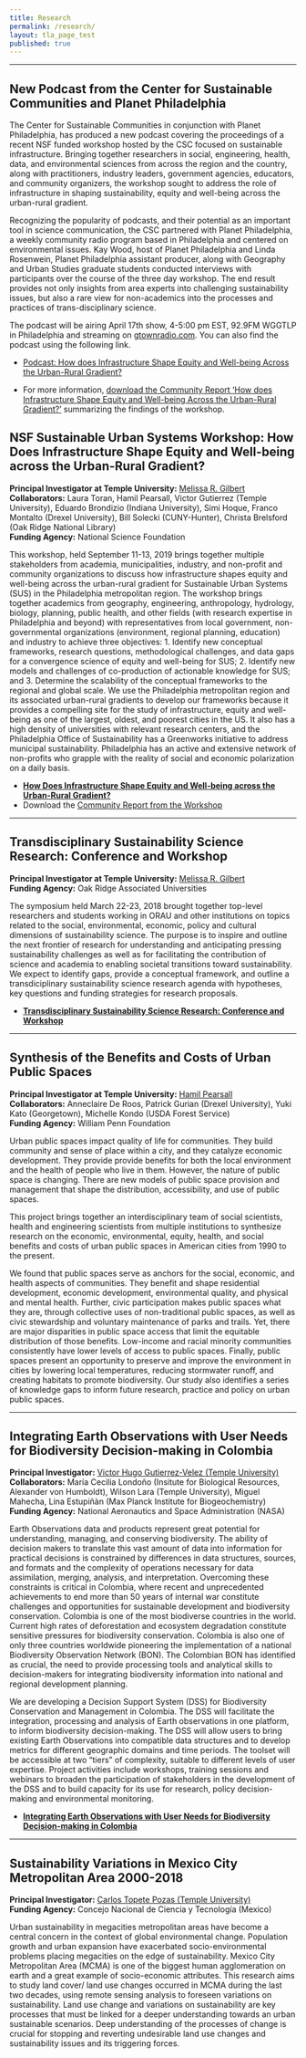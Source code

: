 ```yaml
---
title: Research
permalink: /research/
layout: tla_page_test
published: true
---
```

___

## New Podcast from the Center for Sustainable Communities and Planet Philadelphia
The Center for Sustainable Communities in conjunction with Planet Philadelphia, has produced a new podcast covering the proceedings of a recent NSF funded workshop hosted by the CSC focused on sustainable infrastructure. Bringing together researchers in social, engineering, health, data, and environmental sciences from across the region and the country, along with practitioners, industry leaders, government agencies, educators, and community organizers, the workshop sought to address the role of infrastructure in shaping sustainability, equity and well-being across the urban-rural gradient. 

Recognizing the popularity of podcasts, and their potential as an important tool in science communication, the CSC partnered with Planet Philadelphia, a weekly community radio program based in Philadelphia and centered on environmental issues. Kay Wood, host of Planet Philadelphia and Linda Rosenwein, Planet Philadelphia assistant producer, along with Geography and Urban Studies graduate students conducted interviews with participants over the course of the three day workshop. The end result provides not only insights from area experts into challenging sustainability issues, but also a rare view for non-academics into the processes and practices of trans-disciplinary science.

The podcast will be airing April 17th show, 4-5:00 pm EST, 92.9FM WGGTLP in Philadelphia and streaming on [gtownradio.com](http://www.gtownradio.com). You can also find the podcast using the following link.

- [Podcast: How does Infrastructure Shape Equity and Well-being Across the Urban-Rural Gradient?](https://www.mixcloud.com/PlanetPhiladelphia/how-does-infrastructure-shape-equity-and-well-being-across-the-urban-rural-gradient/) 

- For more information, [download the Community Report ‘How does Infrastructure Shape Equity and Well-being Across the Urban-Rural Gradient?’](https://drive.google.com/file/d/1yZfBqFTSi6-KWA60W57qnr2kupdbS9Tf/view) summarizing the findings of the workshop. 

## NSF Sustainable Urban Systems Workshop: How Does Infrastructure Shape Equity and Well-being across the Urban-Rural Gradient?

**Principal Investigator at Temple University:** [Melissa R. Gilbert](https://liberalarts.temple.edu/academics/faculty/gilbert-melissa-r)<br>
**Collaborators:** Laura Toran, Hamil Pearsall, Victor Gutierrez (Temple University), Eduardo Brondizio (Indiana University), Simi Hoque, Franco Montalto (Drexel University), Bill Solecki (CUNY-Hunter), Christa Brelsford (Oak Ridge National Library)<br>
**Funding Agency:** National Science Foundation<br>

This workshop, held September 11-13, 2019 brings together multiple stakeholders from academia, municipalities, industry, and non-profit and community organizations to discuss how infrastructure shapes equity and well-being across the urban-rural gradient for Sustainable Urban Systems (SUS) in the Philadelphia metropolitan region. The workshop brings together academics from geography, engineering, anthropology, hydrology, biology, planning, public health, and other fields (with research expertise in Philadelphia and beyond) with representatives from local government, non-governmental organizations (environment, regional planning, education) and industry to achieve three objectives: 1. Identify new conceptual frameworks, research questions, methodological challenges, and data gaps for a convergence science of equity and well-being for SUS; 2. Identify new models and challenges of co-production of actionable knowledge for SUS; and 3. Determine the scalability of the conceptual frameworks to the regional and global scale. We use the Philadelphia metropolitan region and its associated urban-rural gradients to develop our frameworks because it provides a compelling site for the study of infrastructure, equity and well-being as one of the largest, oldest, and poorest cities in the US. It also has a high density of universities with relevant research centers, and the Philadelphia Office of Sustainability has a Greenworks initiative to address municipal sustainability. Philadelphia has an active and extensive network of non-profits who grapple with the reality of social and economic polarization on a daily basis.

- [**How Does Infrastructure Shape Equity and Well-being across the Urban-Rural Gradient?**](https://sites.temple.edu/susworkshop/)<br>
- Download the [Community Report from the Workshop](https://drive.google.com/open?id=1yZfBqFTSi6-KWA60W57qnr2kupdbS9Tf)<br>

___

## Transdisciplinary Sustainability Science Research: Conference and Workshop

**Principal Investigator at Temple University:** [Melissa R. Gilbert](https://liberalarts.temple.edu/academics/faculty/gilbert-melissa-r)<br>
**Funding Agency:** Oak Ridge Associated Universities<br>

The symposium held March 22-23, 2018 brought together top-level researchers and students working in ORAU and other institutions on topics related to the social, environmental, economic, policy and cultural dimensions of sustainability science. The purpose is to inspire and outline the next frontier of research for understanding and anticipating pressing sustainability challenges as well as for facilitating the contribution of science and academia to enabling societal transitions toward sustainability. We expect to identify gaps, provide a conceptual framework, and outline a transdiciplinary sustainability science research agenda with hypotheses, key questions and funding strategies for research proposals.

- [**Transdisciplinary Sustainability Science Research: Conference and Workshop**](https://events.temple.edu/sites/research/files/images/agenda3.8.18.pdf)<br>

___

## Synthesis of the Benefits and Costs of Urban Public Spaces

**Principal Investigator at Temple University:** [Hamil Pearsall](https://liberalarts.temple.edu/academics/faculty/pearsall-hamil)<br>
**Collaborators:** Anneclaire De Roos, Patrick Gurian (Drexel University), Yuki Kato (Georgetown), Michelle Kondo (USDA Forest Service)<br>
**Funding Agency:** William Penn Foundation<br>

Urban public spaces impact quality of life for communities. They build community and sense of place within a city, and they catalyze economic development. They provide provide benefits for both the local environment and the health of people who live in them. However, the nature of public space is changing. There are new models of public space provision and management that shape the distribution, accessibility, and use of public spaces.

This project brings together an interdisciplinary team of social scientists, health and engineering scientists from multiple institutions to synthesize research on the economic, environmental, equity, health, and social benefits and costs of urban public spaces in American cities from 1990 to the present.

We found that public spaces serve as anchors for the social, economic, and health aspects of communities. They benefit and shape residential development, economic development, environmental quality, and physical and mental health. Further, civic participation makes public spaces what they are, through collective uses of non-traditional public spaces, as well as civic stewardship and voluntary maintenance of parks and trails. Yet, there are major disparities in public space access that limit the equitable distribution of those benefits. Low-income and racial minority communities consistently have lower levels of access to public spaces. Finally, public spaces present an opportunity to preserve and improve the environment in cities by lowering local temperatures, reducing stormwater runoff, and creating habitats to promote biodiversity. Our study also identifies a series of knowledge gaps to inform future research, practice and policy on urban public spaces.

___

## Integrating Earth Observations with User Needs for Biodiversity Decision-making in Colombia

**Principal Investigator:** [Victor Hugo Gutierrez-Velez (Temple University)](https://liberalarts.temple.edu/academics/faculty/gutierrez-velez-victor-hugo)<br>
**Collaborators:** María Cecilia Londoño (Insitute for Biological Resources, Alexander von Humboldt), Wilson Lara (Temple University), Miguel Mahecha, Lina Estupiñàn (Max Planck Institute for Biogeochemistry)<br>
**Funding Agency:** National Aeronautics and Space Administration (NASA)<br>

Earth Observations data and products represent great potential for understanding, managing, and conserving biodiversity. The ability of decision makers to translate this vast amount of data into information for practical decisions is constrained by differences in data structures, sources, and formats and the complexity of operations necessary for data assimilation, merging, analysis, and interpretation. Overcoming these constraints is critical in Colombia, where recent and unprecedented achievements to end more than 50 years of internal war constitute challenges and opportunities for sustainable development and biodiversity conservation. Colombia is one of the most biodiverse countries in the world. Current high rates of deforestation and ecosystem degradation constitute sensitive pressures for biodiversity conservation. Colombia is also one of only three countries worldwide pioneering the implementation of a national Biodiversity Observation Network (BON). The Colombian BON has identified as crucial, the need to provide processing tools and analytical skills to decision-makers for integrating biodiversity information into national and regional development planning.

We are developing a Decision Support System (DSS) for Biodiversity Conservation and Management in Colombia. The DSS will facilitate the integration, processing and analysis of Earth observations in one platform, to inform biodiversity decision-making. The DSS will allow users to bring existing Earth Observations into compatible data structures and to develop metrics for different geographic domains and time periods. The toolset will be accessible at two “tiers” of complexity, suitable to different levels of user expertise. Project activities include workshops, training sessions and webinars to broaden the participation of stakeholders in the development of the DSS and to build capacity for its use for research, policy decision-making and environmental monitoring.

- [**Integrating Earth Observations with User Needs for Biodiversity Decision-making in Colombia**](http://bosproject.org/en/)<br>

___

## Sustainability Variations in Mexico City Metropolitan Area 2000-2018

**Principal Investigator:** [Carlos Topete Pozas (Temple University)](https://liberalarts.temple.edu/academics/faculty/topete-pozas-carlos)<br>
**Funding Agency:** Concejo Nacional de Ciencia y Tecnología (Mexico)<br>

Urban sustainability in megacities metropolitan areas have become a central concern in the context of global environmental change. Population growth and urban expansion have exacerbated socio-environmental problems placing megacities on the edge of sustainability. Mexico City Metropolitan Area (MCMA) is one of the biggest human agglomeration on earth and a great example of socio-economic attributes. This research aims to study land cover/ land use changes occurred in MCMA during the last two decades, using remote sensing analysis to foreseen variations on sustainability. Land use change and variations on sustainability are key processes that must be linked for a deeper understanding towards an urban sustainable scenarios. Deep understanding of the processes of change is crucial for stopping and reverting undesirable land use changes and sustainability issues and its triggering forces.
